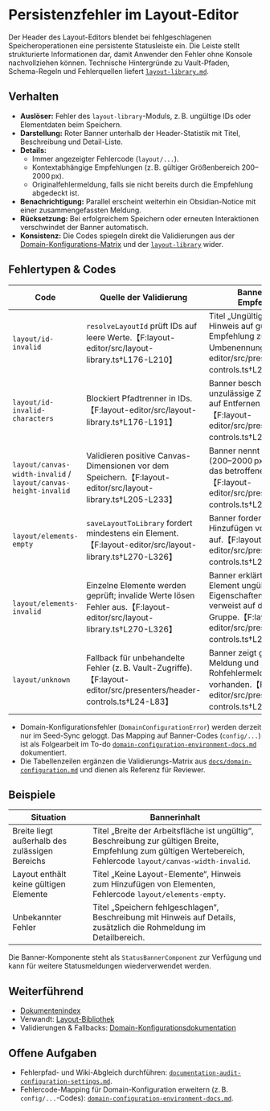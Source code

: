 # Persistenzfehler im Layout-Editor

Der Header des Layout-Editors blendet bei fehlgeschlagenen Speicheroperationen eine persistente Statusleiste ein. Die Leiste
stellt strukturierte Informationen dar, damit Anwender den Fehler ohne Konsole nachvollziehen können. Technische Hintergründe
zu Vault-Pfaden, Schema-Regeln und Fehlerquellen liefert [`layout-library.md`](./layout-library.md).

## Verhalten

- **Auslöser:** Fehler des `layout-library`-Moduls, z. B. ungültige IDs oder Elementdaten beim Speichern.
- **Darstellung:** Roter Banner unterhalb der Header-Statistik mit Titel, Beschreibung und Detail-Liste.
- **Details:**
  - Immer angezeigter Fehlercode (`layout/...`).
  - Kontextabhängige Empfehlungen (z. B. gültiger Größenbereich 200–2000 px).
  - Originalfehlermeldung, falls sie nicht bereits durch die Empfehlung abgedeckt ist.
- **Benachrichtigung:** Parallel erscheint weiterhin ein Obsidian-Notice mit einer zusammengefassten Meldung.
- **Rücksetzung:** Bei erfolgreichem Speichern oder erneuten Interaktionen verschwindet der Banner automatisch.
- **Konsistenz:** Die Codes spiegeln direkt die Validierungen aus der [Domain-Konfigurations-Matrix](./domain-configuration.md#validierungs--fallback-matrix) und der [`layout-library`](./layout-library.md) wider.

## Fehlertypen & Codes

| Code | Quelle der Validierung | Bannerinhalt & Empfehlungen | Fallback-Verhalten |
| --- | --- | --- | --- |
| `layout/id-invalid` | `resolveLayoutId` prüft IDs auf leere Werte.【F:layout-editor/src/layout-library.ts†L176-L210】 | Titel „Ungültige Layout-ID“, Hinweis auf gültige Namen, Empfehlung zur Umbenennung.【F:layout-editor/src/presenters/header-controls.ts†L24-L83】 | Speichern wird abgebrochen; bestehende Layout-Dateien bleiben unverändert.【F:layout-editor/src/layout-library.ts†L193-L233】 |
| `layout/id-invalid-characters` | Blockiert Pfadtrenner in IDs.【F:layout-editor/src/layout-library.ts†L176-L191】 | Banner beschreibt unzulässige Zeichen, verweist auf Entfernen von `/` und `\`.【F:layout-editor/src/presenters/header-controls.ts†L24-L83】 | Kein Dateischreibversuch; Nutzer korrigiert Namen und speichert erneut.【F:layout-editor/src/layout-library.ts†L193-L233】 |
| `layout/canvas-width-invalid` / `layout/canvas-height-invalid` | Validieren positive Canvas-Dimensionen vor dem Speichern.【F:layout-editor/src/layout-library.ts†L205-L233】 | Banner nennt gültigen Bereich (200–2000 px) und markiert das betroffene Maß.【F:layout-editor/src/presenters/header-controls.ts†L24-L83】 | Speichern schlägt fehl, UI behält letzte gültige Maße im Zustand.【F:layout-editor/src/state/layout-editor-store.ts†L1-L200】 |
| `layout/elements-empty` | `saveLayoutToLibrary` fordert mindestens ein Element.【F:layout-editor/src/layout-library.ts†L270-L326】 | Banner fordert zum Hinzufügen von Elementen auf.【F:layout-editor/src/presenters/header-controls.ts†L24-L83】 | Keine Dateiänderung; Seed-Sync bleibt unverändert aktiv.【F:layout-editor/src/seed-layouts.ts†L1-L160】 |
| `layout/elements-invalid` | Einzelne Elemente werden geprüft; invalide Werte lösen Fehler aus.【F:layout-editor/src/layout-library.ts†L270-L326】 | Banner erklärt, dass ein Element ungültige Eigenschaften enthält, und verweist auf die betroffene Gruppe.【F:layout-editor/src/presenters/header-controls.ts†L24-L83】 | Layout wird nicht gespeichert; Benutzer korrigiert Elemente oder lädt Seeds erneut.【F:layout-editor/src/layout-library.ts†L193-L326】 |
| `layout/unknown` | Fallback für unbehandelte Fehler (z. B. Vault-Zugriffe).【F:layout-editor/src/presenters/header-controls.ts†L24-L83】 | Banner zeigt generische Meldung und listet Rohfehlermeldung, falls vorhanden.【F:layout-editor/src/presenters/header-controls.ts†L24-L83】 | Fehler wird geloggt; Anwender wiederholt Aktion oder prüft Vault-Protokolle.【F:layout-editor/src/presenters/header-controls.ts†L24-L83】 |

- Domain-Konfigurationsfehler (`DomainConfigurationError`) werden derzeit nur im Seed-Sync geloggt. Das Mapping auf Banner-Codes (`config/...`) ist als Folgearbeit im To-do [`domain-configuration-environment-docs.md`](../todo/domain-configuration-environment-docs.md) dokumentiert.
- Die Tabellenzeilen ergänzen die Validierungs-Matrix aus [`docs/domain-configuration.md`](./domain-configuration.md#validierungs--fallback-matrix) und dienen als Referenz für Reviewer.

## Beispiele

| Situation | Bannerinhalt |
| --- | --- |
| Breite liegt außerhalb des zulässigen Bereichs | Titel „Breite der Arbeitsfläche ist ungültig“, Beschreibung zur gültigen Breite, Empfehlung zum gültigen Wertebereich, Fehlercode `layout/canvas-width-invalid`. |
| Layout enthält keine gültigen Elemente | Titel „Keine Layout-Elemente“, Hinweis zum Hinzufügen von Elementen, Fehlercode `layout/elements-empty`. |
| Unbekannter Fehler | Titel „Speichern fehlgeschlagen“, Beschreibung mit Hinweis auf Details, zusätzlich die Rohmeldung im Detailbereich. |

Die Banner-Komponente steht als `StatusBannerComponent` zur Verfügung und kann für weitere Statusmeldungen wiederverwendet
werden.

## Weiterführend

- [Dokumentenindex](./README.md)
- Verwandt: [Layout-Bibliothek](./layout-library.md)
- Validierungen & Fallbacks: [Domain-Konfigurationsdokumentation](./domain-configuration.md#validierungs--fallback-matrix)

## Offene Aufgaben

- Fehlerpfad- und Wiki-Abgleich durchführen: [`documentation-audit-configuration-settings.md`](../todo/documentation-audit-configuration-settings.md).
- Fehlercode-Mapping für Domain-Konfiguration erweitern (z. B. `config/...`-Codes): [`domain-configuration-environment-docs.md`](../todo/domain-configuration-environment-docs.md).
